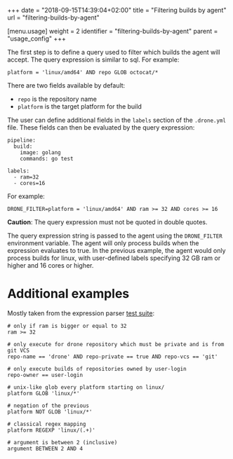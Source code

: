 +++
date = "2018-09-15T14:39:04+02:00"
title = "Filtering builds by agent"
url = "filtering-builds-by-agent"

[menu.usage]
  weight = 2
  identifier = "filtering-builds-by-agent"
  parent = "usage_config"
+++

The first step is to define a query used to filter which builds the agent will accept. The query expression is similar to sql. For example:

```
platform = 'linux/amd64' AND repo GLOB octocat/*
```

There are two fields available by default:

* `repo` is the repository name
* `platform` is the target platform for the build

The user can define additional fields in the `labels` section of the `.drone.yml` file. These fields can then be evaluated by the query expression:

```
pipeline:
  build:
    image: golang
    commands: go test

labels:
  - ram=32
  - cores=16
```

For example:

```
DRONE_FILTER=platform = 'linux/amd64' AND ram >= 32 AND cores >= 16
```

**Caution**: The query expression must not be quoted in double quotes.

The query expression string is passed to the agent using the `DRONE_FILTER` environment variable. The agent will only process builds when the expression evaluates to true. In the previous example, the agent would only process builds for linux, with user-defined labels specifying 32 GB ram or higher and 16 cores or higher.

# Additional examples

Mostly taken from the expression parser [test suite](https://github.com/drone/expr/blob/master/selector_test.go):

```
# only if ram is bigger or equal to 32
ram >= 32

# only execute for drone repository which must be private and is from git VCS
repo-name == 'drone' AND repo-private == true AND repo-vcs == 'git'

# only execute builds of repositories owned by user-login
repo-owner == user-login

# unix-like glob every platform starting on linux/
platform GLOB 'linux/*'

# negation of the previous
platform NOT GLOB 'linux/*'

# classical regex mapping
platform REGEXP 'linux/(.+)'

# argument is between 2 (inclusive)
argument BETWEEN 2 AND 4
```
